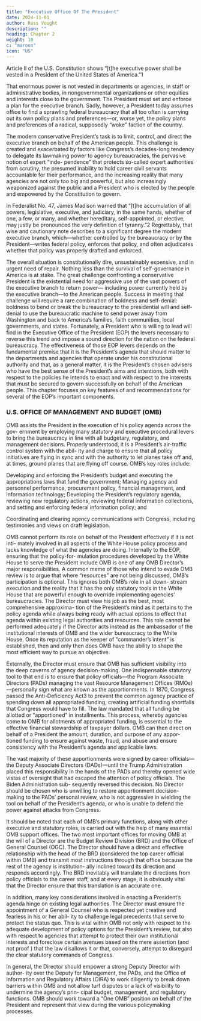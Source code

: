 ```yaml
---
title: "Executive Office Of The President"
date: 2024-11-01
author: Russ Vought
description: ""
heading: Chapter 2
weight: 10
c: "maroon"
icon: "US"
---
```




Article II of the U.S. Constitution shows “[t]he executive power shall be vested in a President of the United States of America.”1 

That enormous power is not vested in departments or agencies, in staff or administrative bodies, in nongovernmental organizations or
other equities and interests close to the government. The President must set and
enforce a plan for the executive branch. Sadly, however, a President today assumes
office to find a sprawling federal bureaucracy that all too often is carrying out its
own policy plans and preferences—or, worse yet, the policy plans and preferences
of a radical, supposedly “woke” faction of the country.

The modern conservative President’s task is to limit, control, and direct the
executive branch on behalf of the American people. This challenge is created
and exacerbated by factors like Congress’s decades-long tendency to delegate its
lawmaking power to agency bureaucracies, the pervasive notion of expert “inde-
pendence” that protects so-called expert authorities from scrutiny, the presumed
inability to hold career civil servants accountable for their performance, and the
increasing reality that many agencies are not only too big and powerful, but also
increasingly weaponized against the public and a President who is elected by the
people and empowered by the Constitution to govern.

In Federalist No. 47, James Madison warned that “[t]he accumulation of all powers,
legislative, executive, and judiciary, in the same hands, whether of one, a few, or many,
and whether hereditary, self-appointed, or elective, may justly be pronounced the
very definition of tyranny.”2 Regrettably, that wise and cautionary note describes
to a significant degree the modern executive branch, which—whether controlled by the bureaucracy or by the President—writes federal policy, enforces that policy, and often adjudicates whether that policy was properly drafted and enforced. 

The overall situation is constitutionally dire, unsustainably expensive, and in urgent need
of repair. Nothing less than the survival of self-governance in America is at stake.
The great challenge confronting a conservative President is the existential need
for aggressive use of the vast powers of the executive branch to return power—
including power currently held by the executive branch—to the American people.
Success in meeting that challenge will require a rare combination of boldness and
self-denial: boldness to bend or break the bureaucracy to the presidential will and
self-denial to use the bureaucratic machine to send power away from Washington
and back to America’s families, faith communities, local governments, and states.
Fortunately, a President who is willing to lead will find in the Executive Office
of the President (EOP) the levers necessary to reverse this trend and impose a
sound direction for the nation on the federal bureaucracy. The effectiveness of
those EOP levers depends on the fundamental premise that it is the President’s
agenda that should matter to the departments and agencies that operate under his
constitutional authority and that, as a general matter, it is the President’s chosen
advisers who have the best sense of the President’s aims and intentions, both with
respect to the policies he intends to enact and with respect to the interests that
must be secured to govern successfully on behalf of the American people. This
chapter focuses on key features of and recommendations for several of the EOP’s
important components.

### U.S. OFFICE OF MANAGEMENT AND BUDGET (OMB)

OMB assists the President in the execution of his policy agenda across the gov-
ernment by employing many statutory and executive procedural levers to bring
the bureaucracy in line with all budgetary, regulatory, and management decisions.
Properly understood, it is a President’s air-traffic control system with the abil-
ity and charge to ensure that all policy initiatives are flying in sync and with the
authority to let planes take off and, at times, ground planes that are flying off course.
OMB’s key roles include:

Developing and enforcing the President’s budget and executing the
appropriations laws that fund the government;
Managing agency and personnel performance, procurement policy,
financial management, and information technology;
Developing the President’s regulatory agenda, reviewing new regulatory
actions, reviewing federal information collections, and setting and enforcing
federal information policy; and

Coordinating and clearing agency communications with Congress,
including testimonies and views on draft legislation.

OMB cannot perform its role on behalf of the President effectively if it is not inti-
mately involved in all aspects of the White House policy process and lacks knowledge
of what the agencies are doing. Internally to the EOP, ensuring that the policy-for-
mulation procedures developed by the White House to serve the President include
OMB is one of any OMB Director’s major responsibilities. A common meme of those
who intend to evade OMB review is to argue that where “resources” are not being
discussed, OMB’s participation is optional. This ignores both OMB’s role in all down-
stream execution and the reality that it has the only statutory tools in the White
House that are powerful enough to override implementing agencies’ bureaucracies.
The Director must view his job as the best, most comprehensive approxima-
tion of the President’s mind as it pertains to the policy agenda while always being
ready with actual options to effect that agenda within existing legal authorities and
resources. This role cannot be performed adequately if the Director acts instead as
the ambassador of the institutional interests of OMB and the wider bureaucracy
to the White House. Once its reputation as the keeper of “commander’s intent”
is established, then and only then does OMB have the ability to shape the most
efficient way to pursue an objective.

Externally, the Director must ensure that OMB has sufficient visibility into
the deep caverns of agency decision-making. One indispensable statutory tool to
that end is to ensure that policy officials—the Program Associate Directors (PADs)
managing the vast Resource Management Offices (RMOs)—personally sign what
are known as the apportionments. In 1870, Congress passed the Anti-Deficiency
Act3 to prevent the common agency practice of spending down all appropriated
funding, creating artificial funding shortfalls that Congress would have to fill. The
law mandated that all funding be allotted or “apportioned” in installments. This
process, whereby agencies come to OMB for allotments of appropriated funding, is
essential to the effective financial stewardship of taxpayer dollars. OMB can then
direct on behalf of a President the amount, duration, and purpose of any appor-
tioned funding to ensure against waste, fraud, and abuse and ensure consistency
with the President’s agenda and applicable laws.

The vast majority of these apportionments were signed by career officials—the
Deputy Associate Directors (DADs)—until the Trump Administration placed this
responsibility in the hands of the PADs and thereby opened wide vistas of oversight
that had escaped the attention of policy officials. The Biden Administration sub-
sequently reversed this decision. No Director should be chosen who is unwilling
to restore apportionment decision-making to the PADs’ personal review, who is
not aggressive in wielding the tool on behalf of the President’s agenda, or who is
unable to defend the power against attacks from Congress.﻿

It should be noted that each of OMB’s primary functions, along with other
executive and statutory roles, is carried out with the help of many essential OMB
support offices. The two most important offices for moving OMB at the will of a
Director are the Budget Review Division (BRD) and the Office of General Counsel
(OGC). The Director should have a direct and effective relationship with the head
of the BRD (considered the top career official within OMB) and transmit most
instructions through that office because the rest of the agency is institution-
ally inclined toward its direction and responds accordingly. The BRD inevitably
will translate the directions from policy officials to the career staff, and at every
stage, it is obviously vital that the Director ensure that this translation is an
accurate one.

In addition, many key considerations involved in enacting a President’s agenda
hinge on existing legal authorities. The Director must ensure the appointment
of a General Counsel who is respected yet creative and fearless in his or her abil-
ity to challenge legal precedents that serve to protect the status quo. This is vital
within OMB not only with respect to the adequate development of policy options
for the President’s review, but also with respect to agencies that attempt to protect
their own institutional interests and foreclose certain avenues based on the mere
assertion (and not proof ) that the law disallows it or that, conversely, attempt to
disregard the clear statutory commands of Congress.

In general, the Director should empower a strong Deputy Director with author-
ity over the Deputy for Management, the PADs, and the Office of Information and
Regulatory Affairs (OIRA) to work diligently to break down barriers within OMB
and not allow turf disputes or a lack of visibility to undermine the agency’s prin-
cipal budget, management, and regulatory functions. OMB should work toward a
“One OMB” position on behalf of the President and represent that view during the
various policymaking processes.

